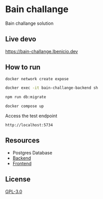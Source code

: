 # Bain challange

Bain challange solution

## Live devo

https://bain-challange.lbenicio.dev

## How to run

```bash
docker network create expose
```

```bash
docker exec -it bain-challange-backend sh
```

```bash
npm run db:migrate
```

```bash
docker compose up
```

Access the test endpoint

```text
http://localhost:5734
```

## Resources

- Postgres Database
- [Backend](./backend/README.md)
- [Frontend](./frontend/README.md)

## License

[GPL-3.0](./LICENSE)
